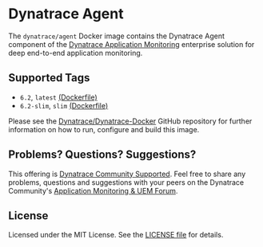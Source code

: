 # Dynatrace Agent

The `dynatrace/agent` Docker image contains the Dynatrace Agent component of the [Dynatrace Application Monitoring](http://www.dynatrace.com/docker) enterprise solution for deep end-to-end application monitoring.

## Supported Tags

- `6.2`, `latest` [(Dockerfile)](https://github.com/Dynatrace/Dynatrace-Docker/blob/master/Dynatrace-Agent/Dockerfile)
- `6.2-slim`, `slim` [(Dockerfile)](https://github.com/Dynatrace/Dynatrace-Docker/blob/master/Dynatrace-Agent/Dockerfile.slim)

Please see the [Dynatrace/Dynatrace-Docker](https://github.com/Dynatrace/Dynatrace-Docker/tree/master/Dynatrace-Agent) GitHub repository for further information on how to run, configure and build this image.

## Problems? Questions? Suggestions?

This offering is [Dynatrace Community Supported](https://community.dynatrace.com/community/display/DL/Support+Levels#SupportLevels-Communitysupported/NotSupportedbyDynatrace(providedbyacommunitymember)). Feel free to share any problems, questions and suggestions with your peers on the Dynatrace Community's [Application Monitoring & UEM Forum](https://answers.dynatrace.com/spaces/146/index.html).

## License

Licensed under the MIT License. See the [LICENSE file](https://github.com/Dynatrace/Dynatrace-Docker/blob/master/LICENSE) for details.